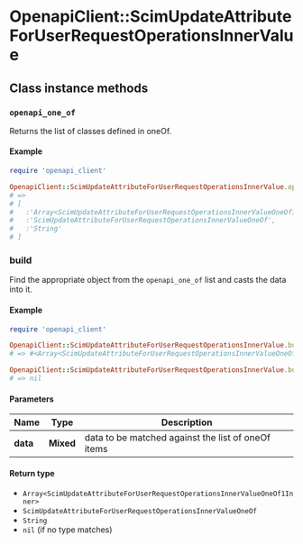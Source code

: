 # OpenapiClient::ScimUpdateAttributeForUserRequestOperationsInnerValue

## Class instance methods

### `openapi_one_of`

Returns the list of classes defined in oneOf.

#### Example

```ruby
require 'openapi_client'

OpenapiClient::ScimUpdateAttributeForUserRequestOperationsInnerValue.openapi_one_of
# =>
# [
#   :'Array<ScimUpdateAttributeForUserRequestOperationsInnerValueOneOf1Inner>',
#   :'ScimUpdateAttributeForUserRequestOperationsInnerValueOneOf',
#   :'String'
# ]
```

### build

Find the appropriate object from the `openapi_one_of` list and casts the data into it.

#### Example

```ruby
require 'openapi_client'

OpenapiClient::ScimUpdateAttributeForUserRequestOperationsInnerValue.build(data)
# => #<Array<ScimUpdateAttributeForUserRequestOperationsInnerValueOneOf1Inner>:0x00007fdd4aab02a0>

OpenapiClient::ScimUpdateAttributeForUserRequestOperationsInnerValue.build(data_that_doesnt_match)
# => nil
```

#### Parameters

| Name | Type | Description |
| ---- | ---- | ----------- |
| **data** | **Mixed** | data to be matched against the list of oneOf items |

#### Return type

- `Array<ScimUpdateAttributeForUserRequestOperationsInnerValueOneOf1Inner>`
- `ScimUpdateAttributeForUserRequestOperationsInnerValueOneOf`
- `String`
- `nil` (if no type matches)


